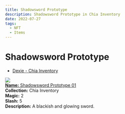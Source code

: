 ```yaml
---
title: Shadowsword Prototype
description: Shadowsword Prototype in Chia Inventory
date: 2022-07-27
tags:
  - NFT
  - Items
---
```


# Shadowsword Prototype

- [Dexie - Chia Inventory]()

<div class="item_thumbnail_detail">
<img src="https://txvcaqtdizwn4duy6jxd555iujeg6bjaryujkomumbvomfojqm.arweave.net/neogQmNGbN4OmPJuPveookhvBSCOKJU5lGBq5hXJg_4"><br/>
<div><a href="https://www.spacescan.io/xch/coin/0xe29e28a29995b2f73c338aaa06c6f552d181044b2f25e8d49364705e800df8b1"><strong>Name:</strong> Shadowsword Prototype 01</a></div>
<div><strong>Collection:</strong> Chia Inventory</div>
<div><strong>Magic:</strong> 2</div>
<div><strong>Slash:</strong> 5</div>
<div><strong>Description:</strong> A blackish and glowing sword.</div>
</div>

